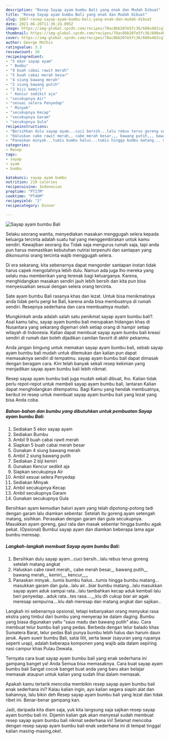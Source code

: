 ```yaml
---
description: "Resep Sayap ayam bumbu Bali yang enak dan Mudah Dibuat"
title: "Resep Sayap ayam bumbu Bali yang enak dan Mudah Dibuat"
slug: 1067-resep-sayap-ayam-bumbu-bali-yang-enak-dan-mudah-dibuat
date: 2021-06-26T11:36:24.895Z
image: https://img-global.cpcdn.com/recipes/78ac8bb207e5fc36/680x482cq70/sayap-ayam-bumbu-bali-foto-resep-utama.jpg
thumbnail: https://img-global.cpcdn.com/recipes/78ac8bb207e5fc36/680x482cq70/sayap-ayam-bumbu-bali-foto-resep-utama.jpg
cover: https://img-global.cpcdn.com/recipes/78ac8bb207e5fc36/680x482cq70/sayap-ayam-bumbu-bali-foto-resep-utama.jpg
author: George Mathis
ratingvalue: 3.3
reviewcount: 10
recipeingredient:
- "5 ekor sayap ayam"
- " Bumbu"
- "9 buah cabai rawit merah"
- "5 buah cabai merah besar"
- "4 siung bawang merah"
- "2 siung bawang putih"
- "2 biji kemiri"
- " Kencur sedikit aja"
- "secukupnya Air"
- "sesuai selera Penyedap"
- " Minyak"
- "secukupnya Kecap"
- "secukupnya Garam"
- "secukupnya Gula"
recipeinstructions:
- "Bersihkan dulu sayap ayam...cuci bersih...lalu rebus terus goreng setelah matang angkat"
- "Haluskan cabe rawit merah,, cabe merah besar,,, bawang putih,,, bawang merah,,, kemiri,,,, kencur,,,,,"
- "Panaskan minyak...tumis bumbu halus...tumis hingga bumbu matang... masukkan garam dan gula...lalu air...biar bumbu matang...lalu masukkan sayap ayam aduk sampai rata...lalu tambahkan kecap aduk kembali lalu beri penyedap...aduk rata...tes rasa....,,,klu dh cukup biar air agak meresap sempurna....klu dah meresap dan matang angkat dan sajikan.."
categories:
- Resep
tags:
- sayap
- ayam
- bumbu

katakunci: sayap ayam bumbu 
nutrition: 219 calories
recipecuisine: Indonesian
preptime: "PT17M"
cooktime: "PT46M"
recipeyield: "2"
recipecategory: Dinner

---
```



![Sayap ayam bumbu Bali](https://img-global.cpcdn.com/recipes/78ac8bb207e5fc36/680x482cq70/sayap-ayam-bumbu-bali-foto-resep-utama.jpg)

Selaku seorang wanita, menyediakan masakan menggugah selera kepada keluarga tercinta adalah suatu hal yang menggembirakan untuk kamu sendiri. Kewajiban seorang ibu Tidak saja mengurus rumah saja, tapi anda pun harus memastikan kebutuhan nutrisi terpenuhi dan santapan yang dikonsumsi orang tercinta wajib menggugah selera.

Di era  sekarang, kita sebenarnya dapat mengorder santapan instan tidak harus capek mengolahnya lebih dulu. Namun ada juga lho mereka yang selalu mau memberikan yang terenak bagi keluarganya. Karena, menghidangkan masakan sendiri jauh lebih bersih dan kita pun bisa menyesuaikan sesuai dengan selera orang tercinta. 

Sate ayam bumbu Bali rasanya khas dan lezat. Untuk bisa menikmatinya anda tidak perlu pergi ke Bali, karena anda bisa membuatnya di rumah sendiri. Resepnya sederhana dan cara membuatnya mudah.

Mungkinkah anda adalah salah satu penikmat sayap ayam bumbu bali?. Asal kamu tahu, sayap ayam bumbu bali merupakan hidangan khas di Nusantara yang sekarang digemari oleh setiap orang di hampir setiap wilayah di Indonesia. Kalian dapat membuat sayap ayam bumbu bali kreasi sendiri di rumah dan boleh dijadikan camilan favorit di akhir pekanmu.

Anda jangan bingung untuk memakan sayap ayam bumbu bali, sebab sayap ayam bumbu bali mudah untuk ditemukan dan kalian pun dapat memasaknya sendiri di tempatmu. sayap ayam bumbu bali dapat dimasak dengan beragam cara. Kini telah banyak sekali resep kekinian yang menjadikan sayap ayam bumbu bali lebih nikmat.

Resep sayap ayam bumbu bali juga mudah sekali dibuat, lho. Kalian tidak perlu repot-repot untuk membeli sayap ayam bumbu bali, lantaran Kalian dapat menghidangkan ditempatmu. Bagi Kamu yang hendak membuatnya, berikut ini resep untuk membuat sayap ayam bumbu bali yang lezat yang bisa Anda coba.

<!--inarticleads1-->

##### Bahan-bahan dan bumbu yang dibutuhkan untuk pembuatan Sayap ayam bumbu Bali:

1. Sediakan 5 ekor sayap ayam
1. Sediakan  Bumbu
1. Ambil 9 buah cabai rawit merah
1. Siapkan 5 buah cabai merah besar
1. Gunakan 4 siung bawang merah
1. Ambil 2 siung bawang putih
1. Sediakan 2 biji kemiri
1. Gunakan  Kencur sedikit aja
1. Siapkan secukupnya Air
1. Ambil sesuai selera Penyedap
1. Sediakan  Minyak
1. Ambil secukupnya Kecap
1. Ambil secukupnya Garam
1. Gunakan secukupnya Gula


Bersihkan ayam kemudian baluri ayam yang telah dipotong-potong tadi dengan garam lalu diamkan sebentar. Setelah itu goreng ayam setengah matang, sisihkan. Perasakan dengan garam dan gula secukupnya. Masukkan ayam goreng, gaul rata dan masak sebentar hingga bumbu agak pekat. (Opsional) Bumbui sayap ayam dan diamkan beberapa lama agar bumbu meresap. 

<!--inarticleads2-->

##### Langkah-langkah membuat Sayap ayam bumbu Bali:

1. Bersihkan dulu sayap ayam...cuci bersih...lalu rebus terus goreng setelah matang angkat
1. Haluskan cabe rawit merah,, cabe merah besar,,, bawang putih,,, bawang merah,,, kemiri,,,, kencur,,,,,
1. Panaskan minyak...tumis bumbu halus...tumis hingga bumbu matang... masukkan garam dan gula...lalu air...biar bumbu matang...lalu masukkan sayap ayam aduk sampai rata...lalu tambahkan kecap aduk kembali lalu beri penyedap...aduk rata...tes rasa....,,,klu dh cukup biar air agak meresap sempurna....klu dah meresap dan matang angkat dan sajikan..


Langkah ini sebenarnya opsional, tetapi kebanyakan orang menyukai rasa ekstra yang timbul dari bumbu yang menyerap ke dalam daging. Bumbu yang biasa digunakan yaitu &#34;saus madu dan bawang putih&#34; atau. Cara membuat telur bumbu bali yang pedas. Berbeda dengan telur balado khas Sumatera Barat, telur pedas Bali punya bumbu lebih halus dan harum daun jeruk. Ayam suwir bumbu Bali, satai lilit, serta lawar (sayuran yang rupanya seperti urap), adalah beberapa komponen yang wajib ada dalam sepiring nasi campur khas Pulau Dewata. 

Ternyata cara buat sayap ayam bumbu bali yang enak sederhana ini gampang banget ya! Anda Semua bisa memasaknya. Cara buat sayap ayam bumbu bali Sangat cocok banget buat anda yang baru akan belajar memasak ataupun untuk kalian yang sudah lihai dalam memasak.

Apakah kamu tertarik mencoba membikin resep sayap ayam bumbu bali enak sederhana ini? Kalau kalian ingin, ayo kalian segera siapin alat dan bahannya, lalu bikin deh Resep sayap ayam bumbu bali yang lezat dan tidak ribet ini. Benar-benar gampang kan. 

Jadi, daripada kita diam saja, yuk kita langsung saja sajikan resep sayap ayam bumbu bali ini. Dijamin kalian gak akan menyesal sudah membuat resep sayap ayam bumbu bali nikmat sederhana ini! Selamat mencoba dengan resep sayap ayam bumbu bali enak sederhana ini di tempat tinggal kalian masing-masing,oke!.

